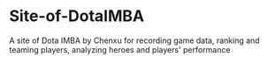 # Site-of-DotaIMBA
A site of Dota IMBA by Chenxu for recording game data, ranking and teaming players, analyzing heroes and players' performance
